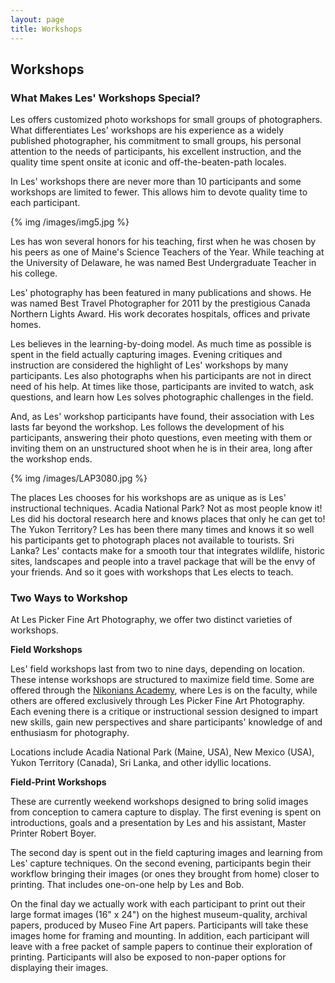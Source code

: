 ```yaml
---
layout: page
title: Workshops
---
```

## Workshops

### What Makes Les' Workshops Special?

Les offers customized photo workshops for small groups of photographers. What differentiates Les' workshops are his experience as a widely published photographer, his commitment to small groups, his personal attention to the needs of participants, his excellent instruction, and the quality time spent onsite at iconic and off-the-beaten-path locales. 

In Les' workshops there are never more than 10 participants and some workshops are limited to fewer. This allows him to devote quality time to each participant. 

{% img /images/img5.jpg %}

Les has won several honors for his teaching, first when he was chosen by his peers as one of Maine's Science Teachers of the Year. While teaching at the University of Delaware, he was named Best Undergraduate Teacher in his college. 

Les' photography has been featured in many publications and shows. He was named Best Travel Photographer for 2011 by the prestigious Canada Northern Lights Award. His work decorates hospitals, offices and private homes. 

Les believes in the learning-by-doing model. As much time as possible is spent in the field actually capturing images. Evening critiques and instruction are considered the highlight of Les' workshops by many participants. Les also photographs when his participants are not in direct need of his help. At times like those, participants are invited to watch, ask questions, and learn how Les solves photographic challenges in the field.  

And, as Les' workshop participants have found, their association with Les lasts far beyond the workshop. Les follows the development of his participants, answering their photo questions, even meeting with them or inviting them on an unstructured shoot when he is in their area, long after the workshop ends. 

{% img /images/LAP3080.jpg %}

The places Les chooses for his workshops are as unique as is Les' instructional techniques. Acadia National Park? Not as most people know it! Les did his doctoral research here and knows places that only he can get to! The Yukon Territory? Les has been there many times and knows it so well his participants get to photograph places not available to tourists. Sri Lanka? Les' contacts make for a smooth tour that integrates wildlife, historic sites, landscapes and people into a travel package that will be the envy of your friends. And so it goes with workshops that Les elects to teach. 

### Two Ways to Workshop

At Les Picker Fine Art Photography, we offer two distinct varieties of workshops. 

**Field Workshops**

Les' field workshops last from two to nine days, depending on location. These intense workshops are structured to maximize field time.  Some are offered through the [Nikonians Academy](http://www.nikoniansacademy.com/viewFacultyPage.html?page_id=7), where Les is on the faculty, while others are offered exclusively through Les Picker Fine Art Photography. Each evening there is a critique or instructional session designed to impart new skills, gain new perspectives and share participants' knowledge of and enthusiasm for photography. 

Locations include Acadia National Park (Maine, USA), New Mexico (USA), Yukon Territory (Canada), Sri Lanka, and other idyllic locations.


**Field-Print Workshops**

These are currently weekend workshops designed to bring solid images from conception to camera capture to display. The first evening is spent on introductions, goals and a presentation by Les and his assistant, Master Printer Robert Boyer. 

The second day is spent out in the field capturing images and learning from Les' capture techniques. On the second evening, participants begin their workflow bringing their images (or ones they brought from home) closer to printing. That includes one-on-one help by Les and Bob. 

On the final day we actually work with each participant to print out their large format images (16" x 24") on the highest museum-quality, archival papers, produced by Museo Fine Art papers. Participants will take these images home for framing and mounting. In addition, each participant will leave with a free packet of sample papers to continue their exploration of printing. Participants will also be exposed to non-paper options for displaying their images. 

